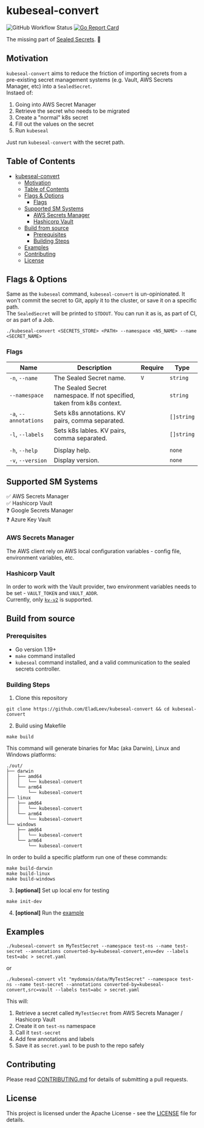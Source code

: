 # kubeseal-convert
![GitHub Workflow Status](https://img.shields.io/github/workflow/status/EladLeev/kubeseal-convert/Build%20Package)
[![Go Report Card](https://goreportcard.com/badge/github.com/eladleev/kubeseal-convert)](https://goreportcard.com/report/github.com/eladleev/kubeseal-convert)

The missing part of [Sealed Secrets](https://github.com/bitnami-labs/sealed-secrets). :closed_lock_with_key:

## Motivation
`kubeseal-convert` aims to reduce the friction of importing secrets from a pre-existing secret management systems (e.g. Vault, AWS Secrets Manager, etc) into a `SealedSecret`.  
Instaed of:
1. Going into AWS Secret Manager
2. Retrieve the secret who needs to be migrated
3. Create a "normal" k8s secret
4. Fill out the values on the secret
5. Run `kubeseal`

Just run `kubeseal-convert` with the secret path.

Table of Contents
-----------------

- [kubeseal-convert](#kubeseal-convert)
  - [Motivation](#motivation)
  - [Table of Contents](#table-of-contents)
  - [Flags \& Options](#flags--options)
    - [Flags](#flags)
  - [Supported SM Systems](#supported-sm-systems)
    - [AWS Secrets Manager](#aws-secrets-manager)
    - [Hashicorp Vault](#hashicorp-vault)
  - [Build from source](#build-from-source)
    - [Prerequisites](#prerequisites)
    - [Building Steps](#building-steps)
  - [Examples](#examples)
  - [Contributing](#contributing)
  - [License](#license)

## Flags & Options
Same as the `kubeseal` command, `kubeseal-convert` is un-opinionated. It won't commit the secret to Git, apply it to the cluster, or save it on a specific path.  
The `SealedSecret` will be printed to `STDOUT`. You can run it as is, as part of CI, or as part of a Job.

```shell
./kubeseal-convert <SECRETS_STORE> <PATH> --namespace <NS_NAME> --name <SECRET_NAME>
```
### Flags
| Name                  | Description                                                            | Require | Type       |
| --------------------- | ---------------------------------------------------------------------- | ------- | ---------- |
| `-n`, `--name`        | The Sealed Secret name.                                                | `V`     | `string`   |
| `--namespace`         | The Sealed Secret namespace. If not specified, taken from k8s context. |         | `string`   |
| `-a`, `--annotations` | Sets k8s annotations. KV pairs, comma separated.                       |         | `[]string` |
| `-l`, `--labels`      | Sets k8s lables. KV pairs, comma separated.                            |         | `[]string` |
|                       |                                                                        |         |            |
| `-h`, `--help`        | Display help.                                                          |         | `none`     |
| `-v`, `--version`     | Display version.                                                       |         | `none`     |


## Supported SM Systems
:white_check_mark: AWS Secrets Manager  
:white_check_mark: Hashicorp Vault  
:question: Google Secrets Manager  
:question: Azure Key Vault

### AWS Secrets Manager
The AWS client rely on AWS local configuration variables - config file, environment variables, etc.
### Hashicorp Vault
In order to work with the Vault provider, two environment variables needs to be set - `VAULT_TOKEN` and `VAULT_ADDR`.  
Currently, only [`kv-v2`](https://developer.hashicorp.com/vault/docs/secrets/kv/kv-v2) is supported.

## Build from source

### Prerequisites

* Go version 1.19+
* `make` command installed
* `kubeseal` command installed, and a valid communication to the sealed secrets controller.

### Building Steps

1. Clone this repository
```shell
git clone https://github.com/EladLeev/kubeseal-convert && cd kubeseal-convert
```
2. Build using Makefile
```shell
make build
```
This command will generate binaries for Mac (aka Darwin), Linux and Windows platforms:
```shell
./out/
├── darwin
│   ├── amd64
│   │   └── kubeseal-convert
│   └── arm64
│       └── kubeseal-convert
├── linux
│   ├── amd64
│   │   └── kubeseal-convert
│   └── arm64
│       └── kubeseal-convert
└── windows
    ├── amd64
    │   └── kubeseal-convert
    └── arm64
        └── kubeseal-convert
```
In order to build a specific platform run one of these commands:
```shell
make build-darwin
make build-linux
make build-windows
```


3. **[optional]** Set up local env for testing
```shell
make init-dev
```
4. **[optional]** Run the [example](#examples)

## Examples
```shell
./kubeseal-convert sm MyTestSecret --namespace test-ns --name test-secret --annotations converted-by=kubeseal-convert,env=dev --labels test=abc > secret.yaml
```
or
```shell
./kubeseal-convert vlt "mydomain/data/MyTestSecret" --namespace test-ns --name test-secret --annotations converted-by=kubeseal-convert,src=vault --labels test=abc > secret.yaml
```
This will:  
1. Retrieve a secret called `MyTestSecret` from AWS Secrets Manager / Hashicorp Vault
2. Create it on `test-ns` namespace
3. Call it `test-secret`
4. Add few annotations and labels
5. Save it as `secret.yaml` to be push to the repo safely

## Contributing

Please read [CONTRIBUTING.md](CONTRIBUTING.md) for details of submitting a pull requests.

## License

This project is licensed under the Apache License - see the [LICENSE](LICENSE) file for details.


